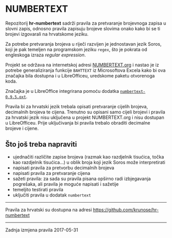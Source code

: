 # NUMBERTEXT

Repozitorij **hr-numbertext** sadrži pravila za pretvaranje brojevnoga zapisa u slovni zapis, odnosno pravila zapisuju brojeve slovima onako kako bi se ti brojevi izgovarali na hrvatskome jeziku.

Za potrebe pretvaranja brojeva u riječi razvijen je jednostavan jezik Soros, koji je pak temeljen na programskom jeziku `regex`, što je pokrata od engleskoga izraza *regular expression*.

Projekt se održava na internetskoj adresi [NUMBERTEXT.org](http://numbertext.org/) i nastao je iz potrebe generaliziranja funkcije `BAHTTEXT` iz Microsoftova Excela kako bi ova značajka bila dostupna i u LibreOfficeu, uredskome paketu otvorenoga koda.

Značajka je u LibreOffice integrirana pomoću dodatka [`numbertext-0.9.5.oxt`](https://extensions.libreoffice.org/extensions/numbertext-1).

Pravila bi za hrvatski jezik trebala opisati pretvaranje cijelih brojeva, decimalnih brojeva te cijena. Trenutno su opisani samo cijeli brojevi i pravila za hrvatski jezik nisu uključena u projekt NUMBERTEXT.org i nisu dostupan u LibreOfficeu. Prije uključivanja bi pravila trebalo obraditi decimalne brojeve i cijene.

## Što još treba napraviti

- ujednačiti različite zapise brojeva (razmak kao razdjelnik tisućica, točka kao razdjelnik tisućica...) u oblik broja koji jezik Soros može interpretirati
- napisati pravila za pretvorbu decimalnih brojeva
- napisati pravila za pretvaranje cijena
- sažeti pravila: za sada su pravila pisana opširno radi izbjegavanja pogrešaka, ali pravila je moguće napisati i sažetije
- temeljito testirati pravila
- uključiti pravila u dodatak `numbertext`

---

Pravila za hrvatski su dostupna na adresi https://github.com/krunose/hr-numbertext

---

Zadnja izmjena pravila 2017-05-31